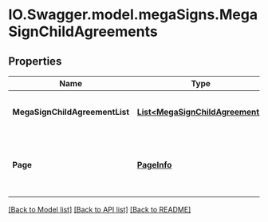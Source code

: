 # IO.Swagger.model.megaSigns.MegaSignChildAgreements
## Properties

Name | Type | Description | Notes
------------ | ------------- | ------------- | -------------
**MegaSignChildAgreementList** | [**List&lt;MegaSignChildAgreement&gt;**](MegaSignChildAgreement.md) | A array of MegaSign child agreements | [optional] 
**Page** | [**PageInfo**](PageInfo.md) | Pagination information for navigating through the response | [optional] 

[[Back to Model list]](../README.md#documentation-for-models) [[Back to API list]](../README.md#documentation-for-api-endpoints) [[Back to README]](../README.md)

